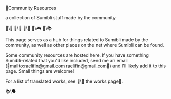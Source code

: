 📛Community
Resources

a collection
of Sumibli stuff
made by the community

🔗\🧠
🔗\🌳
🔗\💬
🔗\🎮
🔗\📚

This page serves as a hub for things related to Sumibli made by the community, as well as other places on the net where Sumibli can be found.

Some community resources are hosted here. If you have something Sumibli-related that you'd like included, send me an email (🔗mailto:raelifin@gmail.com raelifin@gmail.com💬) and I'll likely add it to this page. Small things are welcome!

For a list of translated works, see 🔗\💬 the works page💬.

📚\🗣️
